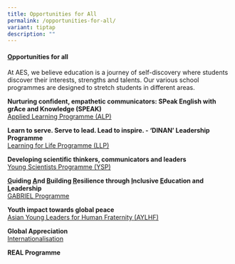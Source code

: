 ```yaml
---
title: Opportunities for All
permalink: /opportunities-for-all/
variant: tiptap
description: ""
---
```

<h4><strong><u>O</u>pportunities for all</strong></h4>
<p>At AES, we believe education is a journey of self-discovery where students
discover their interests, strengths and talents. Our various school programmes
are designed to stretch students in different areas.</p>
<p><strong>Nurturing confident, empathetic communicators:&nbsp;SPeak English with grAce and Knowledge (SPEAK)</strong>
<br><a href="https://www.assumptionenglish.moe.edu.sg/learning/english-language-and-literature/applied-learning-programme/" rel="noopener nofollow" target="_blank">Applied Learning Programme (ALP)</a>
</p>
<p><strong>Learn to serve. Serve to lead. Lead to inspire. - ‘DINAN’ Leadership Programme</strong>
<br><a href="https://www.assumptionenglish.moe.edu.sg/character/learning-for-life-programme-llp/" rel="noopener nofollow" target="_blank">Learning for Life Programme (LLP)</a>
</p>
<p><strong>Developing scientific thinkers, communicators and leaders</strong>
<br><a href="https://www.assumptionenglish.moe.edu.sg/learning/science/young-scientists-programme-ysp/" rel="noopener nofollow" target="_blank">Young Scientists Programme (YSP)</a>
</p>
<p><strong><u>G</u>uiding <u>A</u>nd <u>B</u>uilding <u>R</u>esilience through <u>I</u>nclusive <u>E</u>ducation and <u>L</u>eadership</strong>
<br><a href="https://www.assumptionenglish.moe.edu.sg/character/gabriel-programme/" rel="noopener nofollow" target="_blank">GABRIEL Programme</a>
</p>
<p><strong>Youth impact towards global peace</strong>
<br><a href="https://www.assumptionenglish.moe.edu.sg/service/aylhf/" rel="noopener nofollow" target="_blank">Asian Young Leaders for Human Fraternity (AYLHF)</a>
</p>
<p><strong>Global Appreciation</strong>
<br><a href="https://www.assumptionenglish.moe.edu.sg/service/internationalisation/" rel="noopener nofollow" target="_blank">Internationalisation</a>
</p>
<p><strong>REAL Programme</strong>
</p>
<p></p>
<p>
<br>
</p>